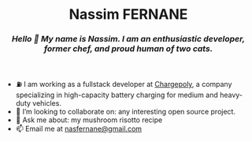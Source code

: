 <h1 align="center">Nassim FERNANE</h1>

_<h3 align="center">Hello 👋 My name is Nassim. I am an enthusiastic developer, former chef, and
proud human of two cats.</h3>_ &nbsp;

-   ⛽ I am working as a fullstack developer at
    <a href="https://www.chargepoly.com/fr/">Chargepoly</a>, a company specializing in high-capacity
    battery charging for medium and heavy-duty vehicles.
-   👯 I’m looking to collaborate on: any interesting open source project.
-   💬 Ask me about: my mushroom risotto recipe
-   📫 Email me at nasfernane@gmail.com
